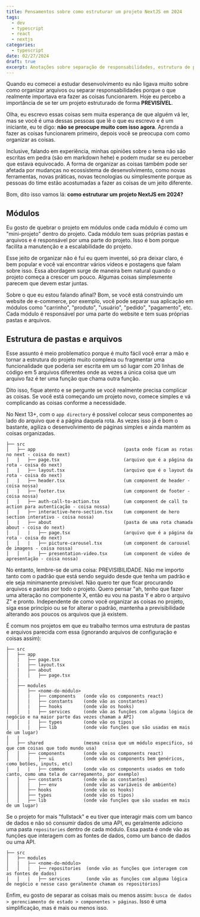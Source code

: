 ```yaml
---
title: Pensamentos sobre como estruturar um projeto NextJS em 2024
tags:
  - dev
  - typescript
  - react
  - nextjs
categories:
  - typescript
date: 02/27/2024
draft: true
excerpt: Anotações sobre separação de responsabilidades, estrutura de pastas e arquivos, boas práticas em projetos NextJS e até onde isso afeta o vasco
---
```


Quando eu comecei a estudar desenvolvimento eu não ligava muito sobre como organizar arquivos ou separar responsabilidades porque o que realmente importava era fazer as coisas funcionarem. Hoje eu percebo a importância de se ter um projeto estruturado de forma **PREVISÍVEL**.

Olha, eu escrevo essas coisas sem muita esperança de que alguém vá ler, mas se você é uma dessas pessoas que lê o que eu escrevo e é um iniciante, eu te digo: **não se preocupe muito com isso agora**. Aprenda a fazer as coisas funcionarem primeiro, depois você se preocupa com como organizar as coisas.

Inclusive, falando em experiência, minhas opiniões sobre o tema não são escritas em pedra (são em markdown hehe) e podem mudar se eu perceber que estava equivocado. A forma de organizar as coisas também pode ser afetada por mudanças no ecossistema de desenvolvimento, como novas ferramentas, novas práticas, novas tecnologias ou simplesmente porque as pessoas do time estão acostumadas a fazer as coisas de um jeito diferente.

Bom, dito isso vamos lá: **como estruturar um projeto NextJS em 2024?**

## Módulos

Eu gosto de quebrar o projeto em módulos onde cada módulo é como um "mini-projeto" dentro do projeto. Cada módulo tem suas próprias pastas e arquivos e é responsável por uma parte do projeto. Isso é bom porque facilita a manutenção e a escalabilidade do projeto.

Esse jeito de organizar não é fui eu quem inventei, só pra deixar claro, é bem popular e você vai encontrar vários vídeos e postagens que falam sobre isso. Essa abordagem surge de maneira bem natural quando o projeto começa a crescer um pouco. Algumas coisas simplesmente parecem que devem estar juntas.

Sobre o que eu estou falando afinal? Bom, se você está construindo um website de e-commerce, por exemplo, você pode separar sua aplicação em módulos como "carrinho", "produto", "usuário", "pedido", "pagamento", etc. Cada módulo é responsável por uma parte do website e tem suas próprias pastas e arquivos.

## Estrutura de pastas e arquivos

Esse assunto é meio problematico porque é muito fácil você errar a mão e tornar a estrutura do projeto muito complexa ou fragmentar uma funcionalidade que poderia ser escrita em um só lugar com 20 linhas de código em 5 arquivos diferentes onde as vezes a única coisa que um arquivo faz é ter uma função que chama outra função.

Dito isso, fique atento e se pergunte se você realmente precisa complicar as coisas. Se você está começando um projeto novo, comece simples e vá complicando as coisas conforme a necessidade.

No Next 13+, com o `app directory` é possível colocar seus componentes ao lado do arquivo que é a página daquela rota. As vezes isso já é bom o bastante, agiliza o desenvolvimento de páginas simples e ainda mantém as coisas organizadas.

```plaintext
├── src
│   ├── app                                 (pasta onde ficam as rotas no next - coisa do next)
│   |   ├── page.tsx                        (arquivo que é a página da rota - coisa do next)
│   |   ├── layout.tsx                      (arquivo que é o layout da rota - coisa do next)
│   |   ├── header.tsx                      (um component de header - coisa nossa)
│   |   ├── footer.tsx                      (um component de footer - coisa nossa)
│   |   ├── auth-call-to-action.tsx         (um component de call to action para autenticação - coisa nossa)
│   |   ├── interactive-hero-section.tsx    (um component de hero section interativo - coisa nossa)
│   |   ├── about                           (pasta de uma rota chamada about - coisa do next)
│   │   |   ├── page.tsx                    (arquivo que é a página da rota - coisa do next)
│   │   |   ├── picture-carousel.tsx        (um component de carousel de imagens - coisa nossa)
│   │   |   ├── presentation-video.tsx      (um component de video de apresentação - coisa nossa)
```

No entanto, lembre-se de uma coisa: PREVISIBILIDADE. Não me importo tanto com o padrão que está sendo seguido desde que tenha um padrão e ele seja minimanente previsível. Não quero ter que ficar procurando arquivos e pastas por todo o projeto. Quero pensar "ah, tenho que fazer uma alteração no componente X, então eu vou na pasta Y e abro o arquivo Z" e pronto. Independente de como você organizar as coisas no projeto, siga esse princípio ou se for alterar o padrão, mantenha a previsibilidade alterando aos poucos os arquivos que já existem.

É comum nos projetos em que eu trabalho termos uma estrutura de pastas e arquivos parecida com essa (ignorando arquivos de configuração e coisas assim):

```plaintext
├── src
│   ├── app
│   |   ├── page.tsx
│   |   ├── layout.tsx
│   |   ├── about
│   │   |   ├── page.tsx
|   |
│   ├── modules
│   |   ├── <nome-do-módulo>
│   │   |   ├── components   (onde vão os components react)
│   │   |   ├── constants    (onde vão as constantes)
│   │   |   ├── hooks        (onde vão os hooks)
│   │   |   ├── services     (onde vão as funções com alguma lógica de negócio e na maior parte das vezes chamam a API)
│   │   |   ├── types        (onde vão os tipos)
│   │   |   ├── lib          (onde vão funções que são usadas em mais de um lugar)
|   |
│   ├── shared               (mesma coisa que um módulo especifico, só que com coisas que todo mundo usa)
│   │   ├── components       (onde vão os components react)
│   │   |   ├── ui           (onde vão os components bem genéricos, como botões, inputs, etc)
│   │   |   ├── common       (onde vão os components usados em todo canto, como uma tela de carregamento, por exemplo)
│   │   ├── constants        (onde vão as constantes)
│   │   |   ├── env          (onde vão as variáveis de ambiente)
│   │   ├── hooks            (onde vão os hooks)
│   │   ├── types            (onde vão os tipos)
│   │   ├── lib              (onde vão funções que são usadas em mais de um lugar)
```

Se o projeto for mais "fullstack" e eu tiver que interagir mais com um banco de dados e não só consumir dados de uma API, eu geralmente adiciono uma pasta `repositories` dentro de cada módulo. Essa pasta é onde vão as funções que interagem com as fontes de dados, como um banco de dados ou uma API.

```plaintext
├── src
│   ├── modules
│   |   ├── <nome-do-módulo>
│   │   |   ├── repositories  (onde vão as funções que interagem com as fontes de dados)
│   │   |   ├── services      (onde vão as funções com alguma lógica de negócio e nesse caso geralmente chamam os repositórios)
```

Enfim, eu gosto de separar as coisas mais ou menos assim: `busca de dados > gerenciamento de estado > componentes > páginas`. Isso é uma simplificação, mas é mais ou menos isso.
